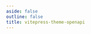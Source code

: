 ```yaml
---
aside: false
outline: false
title: vitepress-theme-openapi
---
```


<script setup lang="ts">
import { useRoute, useData } from 'vitepress'
import { useOpenapi } from 'vitepress-theme-openapi'
import spec from '../../public/colombia/openapi.json'

const route = useRoute()

const { isDark } = useData()

const openapi = useOpenapi()
openapi.setSpec(spec)

const operationId = route.data.params.operationId
</script>

<OAOperation :operationId="operationId" :isDark="isDark"></OAOperation>

